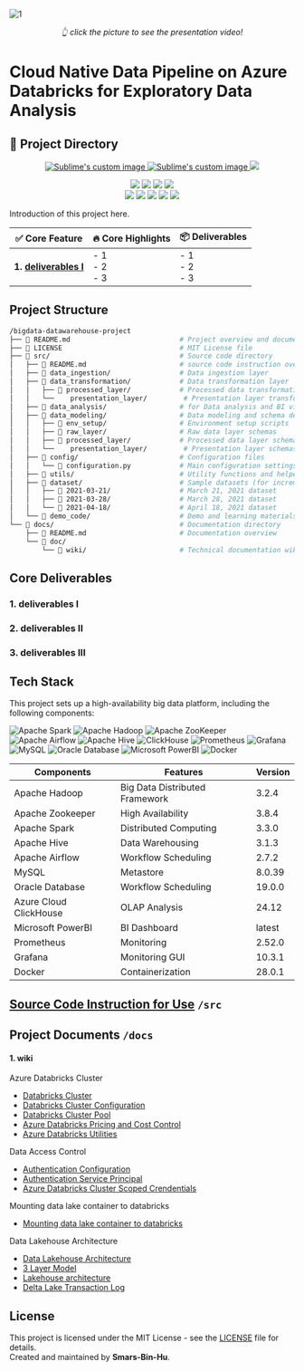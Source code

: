 
![1](https://github.com/user-attachments/assets/6334082b-698b-43d4-92a6-d07617248896)
<p align="center"><em>👆 click the picture to see the presentation video! </em></p>

# Cloud Native Data Pipeline on Azure Databricks for Exploratory Data Analysis

## 📁 Project Directory
<p align="center">
  <a href="https://github.com/Smars-Bin-Hu/EComDWH-BatchDataProcessingPlatform/blob/main/src/README/quick-start.md">
      <img src="https://img.shields.io/badge/project-🚀quick_start-blue?style=for-the-badge&logo=github" alt="Sublime's custom image"/>
  </a>
  <a href="https://github.com/Smars-Bin-Hu/EComDWH-Pipeline/tree/main/src">
      <img src="https://img.shields.io/badge/project-source_code-green?style=for-the-badge&logo=github" alt="Sublime's custom image"/>
  </a>
  <a href="https://github.com/Smars-Bin-Hu/EComDWH-BatchDataProcessingPlatform/wiki">
      <img src="https://img.shields.io/badge/project-all%20documents-red?style=for-the-badge&logo=github" image"/>
   </a>
</p>

<p align="center">
  <img src="https://img.shields.io/badge/python-3.12.9-blue?style=plastic&logo=python&logoColor=yellow&logoSize=auto&color=blue"/>
  <img src="https://img.shields.io/badge/apache_spark-3.3.0-blue?style=plastic&logo=apachespark&logoSize=auto&color=white"/>
  <img src="https://img.shields.io/badge/apache_hadoop-3.2.4-blue?style=plastic&logo=apachehadoop&logoColor=yellow&logoSize=auto&color=blue"/>
  <img src="https://img.shields.io/badge/apache_hive-3.1.3-blue?style=plastic&logo=apachehive&logoColor=yellow&logoSize=auto&color=yellow"/>
  <br>
  <img src="https://img.shields.io/badge/apache_zookeeper-3.8.4-79bb2e?style=plastic&color=79bb2e"/>
  <img src="https://img.shields.io/badge/mysql-8.0.39-blue?style=plastic&logo=mysql&logoColor=blue&logoSize=auto&color=blue"/>
  <img src="https://img.shields.io/badge/clickhouse-24.12-FFCC01?style=plastic&logo=clickhouse&logoColor=yellow&logoSize=auto&color=FFCC01"/>
  <img src="https://img.shields.io/badge/Prometheus-2.52.0-f2f2e8?style=plastic&logo=prometheus&logoColor=red&logoSize=auto&color=white"/>
  <img src="https://img.shields.io/badge/Grafana-10.3.1-f2f2e8?style=plastic&logo=Grafana&logoColor=red&logoSize=auto&color=white"/>
</p>

Introduction of this project here.

| ✅ Core Feature | 🔥 Core Highlights | 📦 Deliverables |
|-----------|------------------|---------------|
| **1. [deliverables I](link)** | - 1 <br> - 2 <br> - 3 | - 1 <br> - 2 <br> - 3 |

## Project Structure

```bash
/bigdata-datawarehouse-project
├── 📄 README.md                           # Project overview and documentation links
├── 📄 LICENSE                             # MIT License file
├── 📁 src/                                # Source code directory
│   ├── 📁 README.md                       # source code instruction overview
│   ├── 📁 data_ingestion/                 # Data ingestion layer
│   ├── 📁 data_transformation/            # Data transformation layer
│   │   ├── 📁 processed_layer/            # Processed data transformations
│   │   └──    presentation_layer/         # Presentation layer transformations
│   ├── 📁 data_analysis/                  # for Data analysis and BI visualization
│   ├── 📁 data_modeling/                  # Data modeling and schema design
│   │   ├── 📁 env_setup/                  # Environment setup scripts
│   │   ├── 📁 raw_layer/                  # Raw data layer schemas
│   │   ├── 📁 processed_layer/            # Processed data layer schemas
│   │   └──    presentation_layer/         # Presentation layer schemas
│   ├── 📁 config/                         # Configuration files
│   │   └── 📄 configuration.py            # Main configuration settings
│   ├── 📁 utils/                          # Utility functions and helpers
│   ├── 📁 dataset/                        # Sample datasets (for incremental load)
│   │   ├── 📁 2021-03-21/                 # March 21, 2021 dataset
│   │   ├── 📁 2021-03-28/                 # March 28, 2021 dataset
│   │   └── 📁 2021-04-18/                 # April 18, 2021 dataset
│   └── 📁 demo_code/                      # Demo and learning materials
└── 📁 docs/                               # Documentation directory
    ├── 📄 README.md                       # Documentation overview
    └── 📁 doc/
        └── 📁 wiki/                       # Technical documentation wiki
```

## Core Deliverables

### 1. deliverables I
### 2. deliverables II
### 3. deliverables III

## Tech Stack

This project sets up a high-availability big data platform, including the following components:

![Apache Spark](https://img.shields.io/badge/Spark-FDEE21?style=for-the-badge&logo=apachespark&logoColor=black) 	![Apache Hadoop](https://img.shields.io/badge/Hadoop-66CCFF?style=for-the-badge&logo=apachehadoop&logoColor=black) ![Apache ZooKeeper](https://img.shields.io/badge/Zookeeper-8e8c3a?style=for-the-badge&color=8e8c3a) ![Apache Airflow](https://img.shields.io/badge/Airflow-017CEE?style=for-the-badge&logo=apacheairflow&logoColor=white) ![Apache Hive](https://img.shields.io/badge/Hive-FDEE21?style=for-the-badge&logo=apachehive&logoColor=black)  ![ClickHouse](https://img.shields.io/badge/ClickHouse-FFCC01?style=for-the-badge&logo=clickhouse&logoColor=white) ![Prometheus](https://img.shields.io/badge/Prometheus-f2f2e8?style=for-the-badge&logo=prometheus&color=f2f2e8) ![Grafana](https://img.shields.io/badge/Grafana-252523?style=for-the-badge&logo=grafana&color=252523)  ![MySQL](https://img.shields.io/badge/MySQL-blue?style=for-the-badge&logo=mysql&logoColor=yellow&color=blue) ![Oracle Database](https://img.shields.io/badge/Oracle_Database-red?style=for-the-badge&color=red) ![Microsoft PowerBI](https://img.shields.io/badge/Microsoft_PowerBI-pink?style=for-the-badge&color=pink) 
![Docker](https://img.shields.io/badge/docker-%230db7ed.svg?style=for-the-badge&logo=docker&logoColor=white) 

| Components             | Features                       | Version |
|------------------------|--------------------------------|---------|
| Apache Hadoop          | Big Data Distributed Framework | 3.2.4   |
| Apache Zookeeper       | High Availability              | 3.8.4   |
| Apache Spark           | Distributed Computing          | 3.3.0   |
| Apache Hive            | Data Warehousing               | 3.1.3   |
| Apache Airflow         | Workflow Scheduling            | 2.7.2   |
| MySQL                  | Metastore                      | 8.0.39  |
| Oracle Database        | Workflow Scheduling            | 19.0.0  |
| Azure Cloud ClickHouse | OLAP Analysis                  | 24.12   |
| Microsoft PowerBI      | BI Dashboard                   | latest  |
| Prometheus             | Monitoring                     | 2.52.0  |
| Grafana                | Monitoring GUI                 | 10.3.1  |
| Docker                 | Containerization               | 28.0.1  |

## [Source Code Instruction for Use](./src/README.md) `/src`

## Project Documents `/docs`

#### 1. wiki

Azure Databricks Cluster

- [Databricks Cluster](./docs/doc/wiki/databricks-cluster.md)
- [Databricks Cluster Configuration](./docs/doc/wiki/databricks-cluster-configuration.md)
- [Databricks Cluster Pool](./docs/doc/wiki/azure-databricks-cluster-pool.md)
- [Azure Databricks Pricing and Cost Control](./docs/doc/wiki/azure-databricks-pricing-calc.md)
- [Azure Databricks Utilities](./docs/doc/wiki/databricks-utilities.md)

Data Access Control

- [Authentication Configuration](./docs/doc/wiki/azure-databricks-authentication-configuration.md)
- [Authentication Service Principal](./docs/doc/wiki/azure-databricks-authentication-service-principal.md)
- [Azure Databricks Cluster Scoped Crendentials](./docs/doc/wiki/azure-databricks-cluster-scoped-credentials.md)

Mounting data lake container to databricks

- [Mounting data lake container to databricks](./docs/doc/wiki/mounting-data-lake-container-to-databricks.md)

Data Lakehouse Architecture

- [Data Lakehouse Architecture](./docs/doc/wiki/data-lakehouse-architecture.md)
- [3 Layer Model](./docs/doc/wiki/lakehouse-3-layers-model.md)
- [Lakehouse architecture](./docs/doc/wiki/solution-architecture.md)
- [Delta Lake Transaction Log](./docs/doc/wiki/delta-lake-transcation-log.md)

## License

This project is licensed under the MIT License - see the [LICENSE](./LICENSE) file for details.  
Created and maintained by **Smars-Bin-Hu**.
